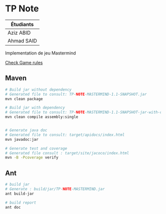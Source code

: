 # TP Note

| Étudiants  |     
|------------|
| Aziz ABID  |     
| Ahmad SAID |     


Implementation de jeu Mastermind

[Check Game rules](https://fr.wikipedia.org/wiki/Mastermind)

## Maven

```bash
# Build jar without dependency
# Generated file to consult: TP-NOTE-MASTERMIND-1.1-SNAPSHOT.jar
mvn clean package

# Build jar with dependency
# Generated file to consult: TP-NOTE-MASTERMIND-1.1-SNAPSHOT-jar-with-dependencies.jar
mvn clean compile assembly:single


# Generate java doc 
# Generated file to consult: target/apidocs/index.html 
mvn javadoc:jar

# Generate test and coverage
# Generated file consult : target/site/jacoco/index.html
mvn -B -Pcoverage verify
```

## Ant
```bash
# build jar 
# Generate : build/jar/TP-NOTE-MASTERMIND.jar
ant build-jar

# build report
ant doc
```